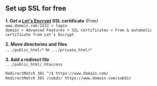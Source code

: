 Set up SSL for free
---

**1. Get a [Let's Encrypt](https://letsencrypt.org/) SSL certificate** (Free)  
`www.domain.com:2222 > login`  
`domain > Advanced Features > SSL Certificates > Free & automatic certificate from Let's Encrypt`  

**2. Move directories and files**  
`.../public_html/*` to `.../private_html/*`  

**3. Add a redirect file**  
`.../public_html/.htaccess`
```sh
RedirectMatch 301 ^/$ https://www.domain.com/
RedirectMatch 301 /subdir https://www.domain.com/subdir
```
